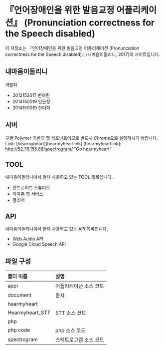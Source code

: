 # 『언어장애인을 위한 발음교정 어플리케이션』 (Pronunciation correctness for the Speech disabled)


이 저장소는 『언어장애인을 위한 발음교정 어플리케이션 (Pronunciation correctness for the Speech disabled)』(내마음이들리니, 2017)의 사이트입니다.


## 내마음이들리니

개발자
* 2012152017 변하린
* 2014150019 안은정
* 2014150019 한미희




## 서버

구글 Polymer 기반의 웹 컴포넌트이므로 반드시 *Chrome*으로 실행하시기 바랍니다. <BR>
Link: [hearmyheart][hearmyheartlink]
[hearmyheartlink]: http://52.78.155.88/spectrogram/ "Go hearmyheart"



## TOOL
내마음이들리니에서 현재 사용하고 있는 TOOL 목록입니다.

* 안드로이드 스튜디오
* 아마존 웹 서비스
* 폴리머


## API
내마음이들리니에서 현재 사용하고 있는 API 목록입니다.

* Web Audio API
* Google Cloud Speech API





## 파일 구성

|폴더 이름 |설명                         |
|:--        |:--                          |
|appl     |어플리케이션 소스 코드 |
|document       |문서  |
|hearmyheart        ||
|Hearmyheart_STT       |STT 소스 코드 |
|php     | |
|php code    |php  소스 코드 |
|spectrogram |스펙트로그램 소스 코드 |






